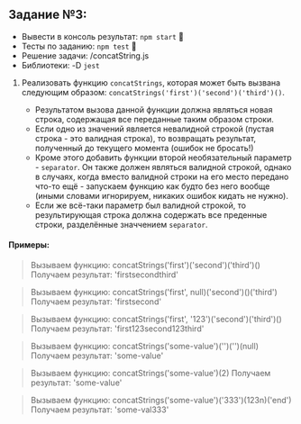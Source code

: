 ## Задание №3:
- Вывести в консоль результат: `npm start` 🚀
- Тесты по заданию: `npm test` 🚀
- Решение задачи: /concatString.js
- Библиотеки: -D `jest`

1) Реализовать функцию `concatStrings`, которая может быть вызвана следующим образом:
   `concatStrings('first')('second')('third')()`.

   - Результатом вызова данной функции должна являться новая строка, содержащая все переданные таким образом строки.
   - Если одно из значений является невалидной строкой (пустая строка - это валидная строка),
   то возвращать результат, полученный до текущего момента (ошибок не бросать!)
   - Кроме этого добавить функции второй необязательный параметр - `separator`.
   Он также должен являться валидной строкой, однако в случаях, когда вместо валидной строки на его место передано
   что-то ещё - запускаем функцию как будто без него вообще
   (иными словами игнорируем, никаких ошибок кидать не нужно).
   - Если же всё-таки параметр был валидной строкой, то результирующая строка должна содержать все преденные строки,
   разделённые значчением `separator`.

#### Примеры:
>Вызываем функцию: concatStrings('first')('second')('third')()
Получаем результат: 'firstsecondthird'

>Вызываем функцию: concatStrings('first', null)('second')()('third')
Получаем результат: 'firstsecond'

>Вызываем функцию: concatStrings('first', '123')('second')('third')()
Получаем результат: 'first123second123third'


>Вызываем функцию: concatStrings('some-value')('')('')(null)
Получаем результат: 'some-value'

>Вызываем функцию: concatStrings('some-value')(2)
Получаем результат: 'some-value'

>Вызываем функцию: concatStrings('some-value')('333')(123n)('end')
Получаем результат: 'some-val333'